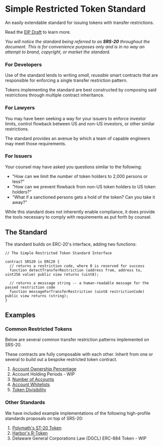 # Simple Restricted Token Standard

An easily extendable standard for issuing tokens with transfer restrictions.  

Read the [EIP Draft](https://github.com/simple-restricted-token/EIP-Draft/blob/master/README.md) to learn more.

_You will notice the standard being referred to as **SRS-20** throughout the document. This is for convenience purposes only and is in no way an attempt to brand, copyright, or market the standard._

### For Developers
Use of the standard lends to writing _small_, _reusable_ smart contracts that are responsible for enforcing a single transfer restriction pattern.

Tokens implementing the standard are best constructed by composing said restrictions through multiple contract inheritance.

### For Lawyers
You may have been seeking a way for your issuers to enforce investor limits, control flowback between US and non-US investors, or other similar restrictions.  

The standard provides an avenue by which a team of capable engineers may meet those requirements.

### For Issuers
Your counsel may have asked you questions similar to the following:

* "How can we limit the number of token holders to 2,000 persons or less?"
* "How can we prevent flowback from non-US token holders to US token holders?"
* "What if a sanctioned persons gets a hold of the token? Can you take it away?"

While this standard does not inherently enable compliance, it does provide the tools necessary to comply with requirements as put forth by counsel.

## The Standard
The standard builds on ERC-20's interface, adding two functions:
```solidity
// The Simple Restricted Token Standard Interface

contract SRS20 is ERC20 {
  // returns a restriction code, where 0 is reserved for success
  function detectTransferRestriction (address from, address to, uint256 value) public view returns (uint8);

  // returns a messsage string -- a human-readable message for the passed restriction code 
  function messageForTransferRestriction (uint8 restrictionCode) public view returns (string);
}
```

## Examples

### Common Restricted Tokens

Below are several common transfer restriction patterns implemented on SRS-20.  

These contracts are fully composable with each other. Inherit from one or several to build out a bespoke restricted token contract.

1.  [Account Ownership Percentage](https://github.com/simple-restricted-token/simple-restricted-token-standard/tree/master/contracts/examples/ownership-percentage)
2.  Account Holding Periods - WIP
3.  [Number of Accounts](https://github.com/simple-restricted-token/simple-restricted-token-standard/tree/master/contracts/examples/number-of-accounts)
4.  [Account Whitelists](https://github.com/simple-restricted-token/simple-restricted-token-standard/tree/master/contracts/examples/whitelists)
5.  [Token Divisibility](https://github.com/simple-restricted-token/simple-restricted-token-standard/tree/master/contracts/examples/divisibility)

### Other Standards

We have included example implementations of the following high-profile standards proposals on top of SRS-20:

1.  [Polymath's ST-20 Token](https://github.com/simple-restricted-token/simple-restricted-token-standard/tree/master/contracts/examples/other-standards/ST20)
2.  [Harbor's R-Token](https://github.com/simple-restricted-token/simple-restricted-token-standard/tree/master/contracts/examples/other-standards/R-Token)
3.  Delaware General Corporations Law (DGCL) ERC-884 Token - WIP
